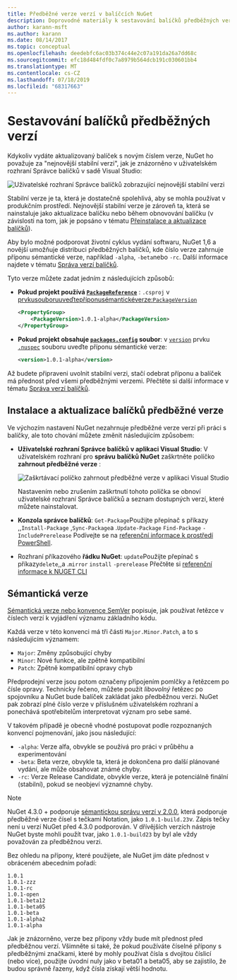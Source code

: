 ```yaml
---
title: Předběžné verze verzí v balíčcích NuGet
description: Doprovodné materiály k sestavování balíčků předběžných verzí
author: karann-msft
ms.author: karann
ms.date: 08/14/2017
ms.topic: conceptual
ms.openlocfilehash: deedebfc6ac03b374c44e2c07a191da26a7dd68c
ms.sourcegitcommit: efc18d484fdf0c7a8979b564dcb191c030601bb4
ms.translationtype: MT
ms.contentlocale: cs-CZ
ms.lasthandoff: 07/18/2019
ms.locfileid: "68317663"
---
```

# <a name="building-pre-release-packages"></a>Sestavování balíčků předběžných verzí

Kdykoliv vydáte aktualizovaný balíček s novým číslem verze, NuGet ho považuje za "nejnovější stabilní verzi", jak je znázorněno v uživatelském rozhraní Správce balíčků v sadě Visual Studio:

![Uživatelské rozhraní Správce balíčků zobrazující nejnovější stabilní verzi](media/Prerelease_01-LatestStable.png)

Stabilní verze je ta, která je dostatečně spolehlivá, aby se mohla používat v produkčním prostředí. Nejnovější stabilní verze je zároveň ta, která se nainstaluje jako aktualizace balíčku nebo během obnovování balíčku (v závislosti na tom, jak je popsáno v tématu [Přeinstalace a aktualizace balíčků](../consume-packages/reinstalling-and-updating-packages.md)).

Aby bylo možné podporovat životní cyklus vydání softwaru, NuGet 1,6 a novější umožňuje distribuci předběžných balíčků, kde číslo verze zahrnuje příponu sémantické verze, například `-alpha`, `-beta`nebo `-rc`. Další informace najdete v tématu [Správa verzí balíčků](../reference/package-versioning.md#pre-release-versions).

Tyto verze můžete zadat jedním z následujících způsobů:

- **Pokud projekt používá [`PackageReference`](../consume-packages/package-references-in-project-files.md)** : `.csproj` v [prvkusouboruuveďtepříponusémantickéverze:`PackageVersion`](/dotnet/core/tools/csproj.md#packageversion)

    ```xml
    <PropertyGroup>
        <PackageVersion>1.0.1-alpha</PackageVersion>
    </PropertyGroup>
    ```

- **Pokud projekt obsahuje [`packages.config`](../reference/packages-config.md) soubor**: v [`version`](../reference/nuspec.md#version) prvku [`.nuspec`](../reference/nuspec.md) souboru uveďte příponu sémantické verze:

    ```xml
    <version>1.0.1-alpha</version>
    ```

Až budete připraveni uvolnit stabilní verzi, stačí odebrat příponu a balíček má přednost před všemi předběžnými verzemi. Přečtěte si další informace v tématu [Správa verzí balíčků](../reference/package-versioning.md#pre-release-versions).

## <a name="installing-and-updating-pre-release-packages"></a>Instalace a aktualizace balíčků předběžné verze

Ve výchozím nastavení NuGet nezahrnuje předběžné verze verzí při práci s balíčky, ale toto chování můžete změnit následujícím způsobem:

- **Uživatelské rozhraní Správce balíčků v aplikaci Visual Studio**: V uživatelském rozhraní pro **správu balíčků NuGet** zaškrtněte políčko **zahrnout předběžné verze** :

    ![Zaškrtávací políčko zahrnout předběžné verze v aplikaci Visual Studio](media/Prerelease_02-CheckPrerelease.png)

    Nastavením nebo zrušením zaškrtnutí tohoto políčka se obnoví uživatelské rozhraní Správce balíčků a seznam dostupných verzí, které můžete nainstalovat.

- **Konzola správce balíčků**: `Get-Package`Použijte přepínač s příkazy ,,`Install-Package` ,`Sync-Package`a .`Update-Package` `Find-Package` `-IncludePrerelease` Podívejte se na [referenční informace k prostředí PowerShell](../reference/powershell-reference.md).

- Rozhraní příkazového **řádku NuGet**: `update`Použijte přepínač s příkazy`delete`,,a .`mirror` `install` `-prerelease` Přečtěte si [referenční informace k NUGET CLI](../reference/nuget-exe-cli-reference.md)

## <a name="semantic-versioning"></a>Sémantická verze

[Sémantická verze nebo konvence SemVer](http://semver.org/spec/v1.0.0.html) popisuje, jak používat řetězce v číslech verzí k vyjádření významu základního kódu.

Každá verze v této konvenci má tři části `Major.Minor.Patch`, a to s následujícím významem:

- `Major`: Změny způsobující chyby
- `Minor`: Nové funkce, ale zpětně kompatibilní
- `Patch`: Zpětně kompatibilní opravy chyb

Předprodejní verze jsou potom označeny připojením pomlčky a řetězcem po čísle opravy. Technicky řečeno, můžete použít *libovolný* řetězec po spojovníku a NuGet bude balíček zakládat jako předběžnou verzi. NuGet pak zobrazí plné číslo verze v příslušném uživatelském rozhraní a ponechává spotřebitelům interpretovat význam pro sebe samé.

V takovém případě je obecně vhodné postupovat podle rozpoznaných konvencí pojmenování, jako jsou následující:

- `-alpha`: Verze alfa, obvykle se používá pro práci v průběhu a experimentování
- `-beta`: Beta verze, obvykle ta, která je dokončena pro další plánované vydání, ale může obsahovat známé chyby.
- `-rc`: Verze Release Candidate, obvykle verze, která je potenciálně finální (stabilní), pokud se neobjeví významné chyby.

> [!Note]
> NuGet 4.3.0 + podporuje [sémantickou správu verzí v 2.0.0](http://semver.org/spec/v2.0.0.html), která podporuje předběžné verze čísel s tečkami Notation, jako `1.0.1-build.23`v. Zápis tečky není u verzí NuGet před 4.3.0 podporován. V dřívějších verzích nástroje NuGet byste mohli použít tvar, jako `1.0.1-build23` by byl ale vždy považován za předběžnou verzi.

Bez ohledu na přípony, které použijete, ale NuGet jim dáte přednost v obráceném abecedním pořadí:

    1.0.1
    1.0.1-zzz
    1.0.1-rc
    1.0.1-open
    1.0.1-beta12
    1.0.1-beta05
    1.0.1-beta
    1.0.1-alpha2
    1.0.1-alpha

Jak je znázorněno, verze bez přípony vždy bude mít přednost před předběžnou verzí. Všimněte si také, že pokud používáte číselné přípony s předběžnými značkami, které by mohly používat čísla s dvojitou číslicí (nebo více), použijte úvodní nuly jako v beta01 a beta05, aby se zajistilo, že budou správně řazeny, když čísla získají větší hodnotu.
